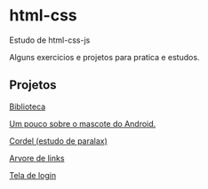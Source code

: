 # html-css
 Estudo de html-css-js

Alguns exercicios e projetos para pratica e estudos.

Projetos
-----------------------

<a href="https://kleber-ar.github.io/html-css/biblioteca/index.html">Biblioteca</a>

<a href="https://kleber-ar.github.io/html-css/projetos/sobre-o-android/index.html"> Um pouco sobre o mascote do Android.</a>

<a href="https://kleber-ar.github.io/html-css/projetos/cordel-moderno(paralax)/index.html"> Cordel (estudo de paralax)</a>


<a href="https://kleber-ar.github.io/html-css/projetos/arvore-de-links/index.html">Arvore de links</a>

<a href="https://kleber-ar.github.io/html-css/projetos/login/index.html">Tela de login</a>
